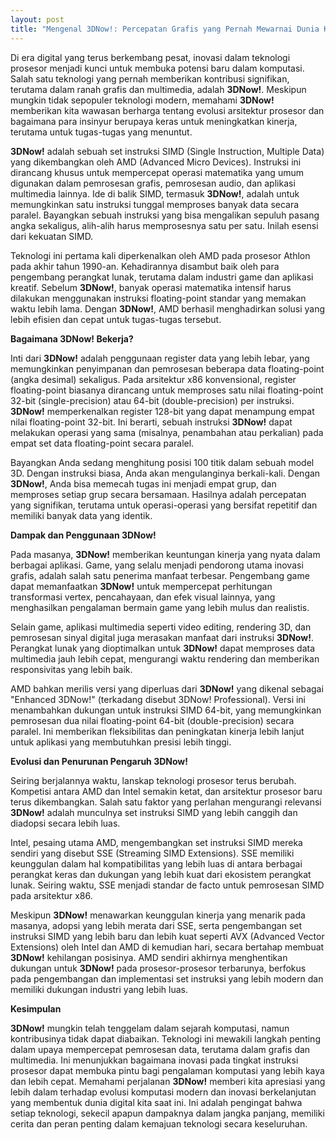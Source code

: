 ```yaml
---
layout: post
title: "Mengenal 3DNow!: Percepatan Grafis yang Pernah Mewarnai Dunia Komputasi"
---
```


Di era digital yang terus berkembang pesat, inovasi dalam teknologi prosesor menjadi kunci untuk membuka potensi baru dalam komputasi. Salah satu teknologi yang pernah memberikan kontribusi signifikan, terutama dalam ranah grafis dan multimedia, adalah **3DNow!**. Meskipun mungkin tidak sepopuler teknologi modern, memahami **3DNow!** memberikan kita wawasan berharga tentang evolusi arsitektur prosesor dan bagaimana para insinyur berupaya keras untuk meningkatkan kinerja, terutama untuk tugas-tugas yang menuntut.

**3DNow!** adalah sebuah set instruksi SIMD (Single Instruction, Multiple Data) yang dikembangkan oleh AMD (Advanced Micro Devices). Instruksi ini dirancang khusus untuk mempercepat operasi matematika yang umum digunakan dalam pemrosesan grafis, pemrosesan audio, dan aplikasi multimedia lainnya. Ide di balik SIMD, termasuk **3DNow!**, adalah untuk memungkinkan satu instruksi tunggal memproses banyak data secara paralel. Bayangkan sebuah instruksi yang bisa mengalikan sepuluh pasang angka sekaligus, alih-alih harus memprosesnya satu per satu. Inilah esensi dari kekuatan SIMD.

Teknologi ini pertama kali diperkenalkan oleh AMD pada prosesor Athlon pada akhir tahun 1990-an. Kehadirannya disambut baik oleh para pengembang perangkat lunak, terutama dalam industri game dan aplikasi kreatif. Sebelum **3DNow!**, banyak operasi matematika intensif harus dilakukan menggunakan instruksi floating-point standar yang memakan waktu lebih lama. Dengan **3DNow!**, AMD berhasil menghadirkan solusi yang lebih efisien dan cepat untuk tugas-tugas tersebut.

**Bagaimana 3DNow! Bekerja?**

Inti dari **3DNow!** adalah penggunaan register data yang lebih lebar, yang memungkinkan penyimpanan dan pemrosesan beberapa data floating-point (angka desimal) sekaligus. Pada arsitektur x86 konvensional, register floating-point biasanya dirancang untuk memproses satu nilai floating-point 32-bit (single-precision) atau 64-bit (double-precision) per instruksi. **3DNow!** memperkenalkan register 128-bit yang dapat menampung empat nilai floating-point 32-bit. Ini berarti, sebuah instruksi **3DNow!** dapat melakukan operasi yang sama (misalnya, penambahan atau perkalian) pada empat set data floating-point secara paralel.

Bayangkan Anda sedang menghitung posisi 100 titik dalam sebuah model 3D. Dengan instruksi biasa, Anda akan mengulanginya berkali-kali. Dengan **3DNow!**, Anda bisa memecah tugas ini menjadi empat grup, dan memproses setiap grup secara bersamaan. Hasilnya adalah percepatan yang signifikan, terutama untuk operasi-operasi yang bersifat repetitif dan memiliki banyak data yang identik.

**Dampak dan Penggunaan 3DNow!**

Pada masanya, **3DNow!** memberikan keuntungan kinerja yang nyata dalam berbagai aplikasi. Game, yang selalu menjadi pendorong utama inovasi grafis, adalah salah satu penerima manfaat terbesar. Pengembang game dapat memanfaatkan **3DNow!** untuk mempercepat perhitungan transformasi vertex, pencahayaan, dan efek visual lainnya, yang menghasilkan pengalaman bermain game yang lebih mulus dan realistis.

Selain game, aplikasi multimedia seperti video editing, rendering 3D, dan pemrosesan sinyal digital juga merasakan manfaat dari instruksi **3DNow!**. Perangkat lunak yang dioptimalkan untuk **3DNow!** dapat memproses data multimedia jauh lebih cepat, mengurangi waktu rendering dan memberikan responsivitas yang lebih baik.

AMD bahkan merilis versi yang diperluas dari **3DNow!** yang dikenal sebagai "Enhanced 3DNow!" (terkadang disebut 3DNow! Professional). Versi ini menambahkan dukungan untuk instruksi SIMD 64-bit, yang memungkinkan pemrosesan dua nilai floating-point 64-bit (double-precision) secara paralel. Ini memberikan fleksibilitas dan peningkatan kinerja lebih lanjut untuk aplikasi yang membutuhkan presisi lebih tinggi.

**Evolusi dan Penurunan Pengaruh 3DNow!**

Seiring berjalannya waktu, lanskap teknologi prosesor terus berubah. Kompetisi antara AMD dan Intel semakin ketat, dan arsitektur prosesor baru terus dikembangkan. Salah satu faktor yang perlahan mengurangi relevansi **3DNow!** adalah munculnya set instruksi SIMD yang lebih canggih dan diadopsi secara lebih luas.

Intel, pesaing utama AMD, mengembangkan set instruksi SIMD mereka sendiri yang disebut SSE (Streaming SIMD Extensions). SSE memiliki keunggulan dalam hal kompatibilitas yang lebih luas di antara berbagai perangkat keras dan dukungan yang lebih kuat dari ekosistem perangkat lunak. Seiring waktu, SSE menjadi standar de facto untuk pemrosesan SIMD pada arsitektur x86.

Meskipun **3DNow!** menawarkan keunggulan kinerja yang menarik pada masanya, adopsi yang lebih merata dari SSE, serta pengembangan set instruksi SIMD yang lebih baru dan lebih kuat seperti AVX (Advanced Vector Extensions) oleh Intel dan AMD di kemudian hari, secara bertahap membuat **3DNow!** kehilangan posisinya. AMD sendiri akhirnya menghentikan dukungan untuk **3DNow!** pada prosesor-prosesor terbarunya, berfokus pada pengembangan dan implementasi set instruksi yang lebih modern dan memiliki dukungan industri yang lebih luas.

**Kesimpulan**

**3DNow!** mungkin telah tenggelam dalam sejarah komputasi, namun kontribusinya tidak dapat diabaikan. Teknologi ini mewakili langkah penting dalam upaya mempercepat pemrosesan data, terutama dalam grafis dan multimedia. Ini menunjukkan bagaimana inovasi pada tingkat instruksi prosesor dapat membuka pintu bagi pengalaman komputasi yang lebih kaya dan lebih cepat. Memahami perjalanan **3DNow!** memberi kita apresiasi yang lebih dalam terhadap evolusi komputasi modern dan inovasi berkelanjutan yang membentuk dunia digital kita saat ini. Ini adalah pengingat bahwa setiap teknologi, sekecil apapun dampaknya dalam jangka panjang, memiliki cerita dan peran penting dalam kemajuan teknologi secara keseluruhan.
